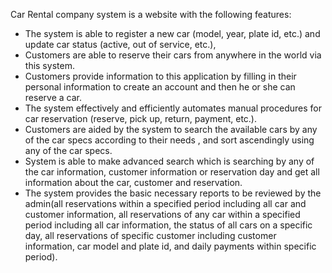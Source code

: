 Car Rental company system is a website with the following features:
* The system is able to register a new car (model, year, plate id, etc.) and update
car status (active, out of service, etc.),
* Customers are able to reserve their cars from anywhere in the world via this system.
* Customers provide information to this application by filling in their personal
information to create an account and then he or she can reserve a car.
* The system effectively and efficiently automates manual procedures for car
reservation (reserve, pick up, return, payment, etc.).
* Customers are aided by the system to search the available cars by any of the car specs
according to their needs , and sort ascendingly using any of the car specs.
* System is able to make advanced search which is searching by any of the car
information, customer information or reservation day and get all information about
the car, customer and reservation.
* The system provides the basic necessary reports to be reviewed by the admin(all reservations within a
specified period including all car and customer information, all reservations of any car
within a specified period including all car information, the status of all cars on a
specific day, all reservations of specific customer including customer information, car
model and plate id, and daily payments within specific period).
